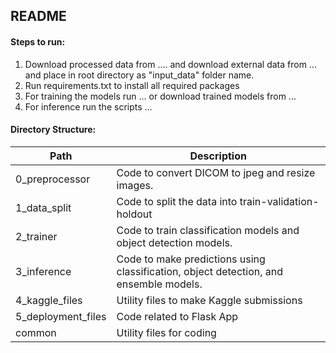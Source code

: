 ## README
 
#### Steps to run:

1. Download processed data from .... and download external data from ... and place in root directory as "input_data" folder name.
2. Run requirements.txt to install all required packages
3. For training the models run ... or download trained models from ...
4. For inference run the scripts ...
 
#### Directory Structure:

|Path|Description|
|------------|-----------|
|0_preprocessor|Code to convert DICOM to jpeg and resize images.|
|1_data_split|Code to split the data into train-validation-holdout|
|2_trainer|Code to train classification models and object detection models.|
|3_inference|Code to make predictions using classification, object detection, and ensemble models.|
|4_kaggle_files|Utility files to make Kaggle submissions|
|5_deployment_files|Code related to Flask App|
|common|Utility files for coding|

